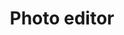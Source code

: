 ---
layout: bookmark
title: Photo editor
tags:
  - Bookmarks
  - Tools
created: '2023-04-09T12:10:59.407Z'
link: https://edit.photo/
id: 553629027
excerpt: >-
  No ads, no popups, no cookies, no account. The fastest way to edit photos
  online
image: https://edit.photo/static/assets/banner.jpeg
---